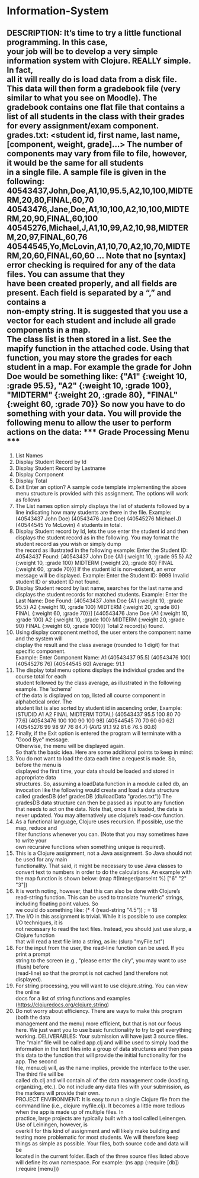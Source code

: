 # Information-System

DESCRIPTION: It’s	time	to	try	a	little	functional	programming.	In	this	case,	
your	job	will	be	to	develop	a	very	simple	information	system	with	Clojure.	REALLY	simple.		In	fact,	
all	it	will	really	do	is	load	data	from	a	disk	file.	This	data	will	then	form	a	gradebook	file	(very	
similar	to	what	you	see	on	Moodle).		The	gradebook contains	one	flat	file	that	contains	a	list	of	all	
students	in	the	class	with	their	grades for	every	assignment/exam	component.
grades.txt:	<student	id,	first	name,	last	name,	[component,	weight,	grade]…>
The	number	of	components	may	vary	from	file	to	file,	however,	it	would	be	the	same	for	all	students	
in	a	single	file.
A	sample	file	is	given	in	the	following:
40543437,John,Doe,A1,10,95.5,A2,10,100,MIDTERM,20,80,FINAL,60,70
40543476,Jane,Doe,A1,10,100,A2,10,100,MIDTERM,20,90,FINAL,60,100
40545276,Michael,J,A1,10,99,A2,10,98,MIDTERM,20,97,FINAL,60,76
40544545,Yo,McLovin,A1,10,70,A2,10,70,MIDTERM,20,60,FINAL,60,60
...
Note	that	no	[syntax]	error	checking	is	required	for	any	of	the	data	files.	You	can	assume	that	they	
have	been	created	properly, and	all	fields	are	present.	Each	field	is	separated	by	a	“,”	and	contains	a	
non-empty	string.
It	is	suggested	that	you	use	a	vector	for	each	student	and	include	all	grade	components	in	a	map.	
The	class	list	is	then	stored	in	a	list.
See	the	mapify function	in	the	attached	code. Using	that	function,	you	may	store	the	grades	for	each	
student	in	a	map.	For	example	the	grade	for	John	Doe	would	be	something	like:
{"A1" {:weight 10, :grade 95.5},
"A2" {:weight 10, :grade 100},
"MIDTERM" {:weight 20, :grade 80},
"FINAL" {:weight 60, :grade 70}}
So	now	you	have	to	do	something	with	your	data.	You	will	provide	the	following	menu	to	allow	the	
user	to	perform	actions	on	the	data:
*** Grade Processing Menu ***
-----------------------------
1. List Names
2. Display Student Record by Id
3. Display Student Record by Lastname
4. Display Component
5. Display Total
6. Exit
Enter an option?
A	sample	code	template	implementing	the	above	menu	structure	is	provided	with	this	assignment.
The	options	will	work	as	follows
1. The	List	names	option	simply	displays	the	list	of	students	followed	by	a	line	indicating	how	
many	students	are	there	in	the	file. Example:
(40543437 John Doe)
(40543476 Jane Doe)
(40545276 Michael J)
(40544545 Yo McLovin)
4 students in total.
2. Display	Student	record	by	Id,	lets	the	use	enter	the	student	id	and	then	displays	the	student	
record	as	in	the	following.	You	may	format	the	student	record	as	you	wish	or	simply	dump	
the	record	as	illustrated in	the	following	example:
Enter the Student ID: 40543437
Found:
[40543437 John Doe {A1 {:weight 10, :grade 95.5} A2 {:weight 10, :grade
100} MIDTERM {:weight 20, :grade 80} FINAL {:weight 60, :grade 70}}]
If	the	student	id	is	non-existent,	an	error	message	will	be	displayed.	Example:
Enter the Student ID: 9999
Invalid student ID or student ID not found.
3. Display	Student	record	by	last	name,	searches	for	the	last	name	and	displays the	student	
records	for	matched	students.	Example:
Enter the Last Name: Doe
Found:
[40543437 John Doe {A1 {:weight 10, :grade 95.5} A2 {:weight 10, :grade
100} MIDTERM {:weight 20, :grade 80} FINAL {:weight 60, :grade 70}}]
[440543476 Jane Doe {A1 {:weight 10, :grade 100} A2 {:weight 10, :grade
100} MIDTERM {:weight 20, :grade 90} FINAL {:weight 60, :grade 100}}]
Total 2 record(s) found.
4. Using	display	component	method,	the	user	enters	the	component	name	and	the	system	will	
display	the	result	and	the	class	average (rounded	to	1	digit) for	that	specific	component.	
Example:
Enter Component Name: A1
(40543437 95.5)
(40543476 100)
(40545276 76)
(40544545 60)
Average: 91.1
5. The	display	total	menu	options	displays the	individual	grades	and	the	course	total	for	each	
student	followed	by	the	class	average,	as	illustrated	in	the	following example.	The	‘schema’	
of	the	data	is	displayed	on	top,	listed	all	course	component	in	alphabetical	order. The	
student	list	is	also	sorted	by	student	id	in	ascending	order,	Example:
(STUDID A1 A2 FINAL MIDTERM TOTAL)
(40543437 95.5 100 80 70 77.6)
(40543476 100 100 90 100 98)
(40544545 70 70 60 60 62)
(40545276 99 98 97 76 84.7)
(AVG 91.1 92 81.6 76.5 80.6)
6. Finally,	if	the	Exit	option	is	entered	the	program	will	terminate	with	a	“Good	Bye”	message.	
Otherwise,	the	menu	will	be	displayed	again.	
So	that’s	the	basic	idea.	Here	are	some	additional	points	to	keep	in	mind:
1. You	do	not	want	to	load	the	data	each	time	a	request	is	made.	So,	before	the	menu	is	
displayed	the	first	time,	your	data	should	be	loaded	and	stored	in	appropriate	data	
structures.	So,	assuming	a	loadData function	in	a	module	called	db,	an	invocation	like	the	
following	would	create	and	load	a	data	structure	called	gradesDB
(def gradesDB (db/loadData "grades.txt"))
The	gradesDB data	structure	can	then	be	passed	as	input	to	any	function	that	needs	to	act	
on	the	data.	Note	that,	once	it	is	loaded,	the	data	is	never	updated.
You	may	alternatively	use	clojure’s	read-csv function.
2. As	a	functional	language,	Clojure	uses	recursion.	If	possible,	use	the	map,	reduce and	
filter functions	whenever	you	can.	(Note	that	you	may	sometimes	have	to	write	your	
own	recursive	functions	when	something	unique	is	required).
3. This	is	a	Clojure	assignment,	not	a	Java	assignment.	So	Java	should	not	be	used	for	any	main	
functionality.	That	said,	it	might	be	necessary	to	use	Java	classes	to	convert	text	to	numbers	
in	order	to	do	the	calculations.	An	example	with	the	map function	is	shown	below:
(map #(Integer/parseInt %) ["6" "2" "3"])
4. It	is	worth	noting,	however,	that	this	can	also	be	done	with	Clojure’s	read-string
function.	This	can	be	used	to	translate	“numeric”	strings,	including	floating	point	values.	So	
we	could	do	something	like:
(* 4 (read-string "4.5")) ; = 18
5. The	I/O	in	this	assignment	is	trivial.	While	it	is	possible	to	use	complex	I/O	techniques,	it	is	
not	necessary	to	read	the	text	files.	Instead,	you	should	just	use	slurp,	a	Clojure	function	
that	will	read	a	text	file	into	a	string,	as	in:
(slurp "myFile.txt")
6. For	the	input	from	the	user,	the	read-line function	can	be	used.	If	you	print	a	prompt	
string	to	the	screen	(e.g.,	“please	enter	the	ciry”,	you	may	want	to	use	(flush) before	
(read-line) so	that	the	prompt	is	not	cached	(and	therefore	not	displayed).
7. For	string	processing,	you	will	want	to	use	clojure.string.	You	can	view	the	online	
docs	for	a	list	of	string	functions	and	examples	(https://clojuredocs.org/clojure.string)
8. Do	not	worry	about	efficiency.	There	are	ways	to	make	this	program	(both	the	data	
management	and	the	menu)	more	efficient,	but	that	is	not	our	focus	here.	We	just	want	you	
to	use	basic	functionality	to	try	to	get	everything	working.
DELIVERABLES:	Your	submission	will	have	just	3	source	files.	The	“main”	file	will	be	called	app.clj
and	will	be	used	to	simply	load	the	information	in	the	text	files	into	a	group	of	data	structures	and	
then	pass	this	data	to	the	function	that	will	provide	the	initial	functionality	for	the	app.	The	second	
file,	menu.clj will,	as	the	name	implies,	provide	the	interface	to	the	user.	The	third	file	will	be	
called	db.clj and	will	contain	all	of	the	data	management	code	(loading,	organizing,	etc.).	Do	not	
include	any	data	files	with	your	submission,	as	the	markers	will	provide	their	own.	
PROJECT	ENVIRONMENT:	It	is	easy	to	run	a	single	Clojure	file	from	the	command	line	(i.e.,	clojure
myfile.clj).	It	becomes	a	little	more	tedious	when	the	app	is	made	up	of	multiple	files.	In	
practice,	large	projects	are	typically	built	with	a	tool	called	Leinengen.	Use	of	Leiningen,	however,	is	
overkill for	this	kind	of	assignment	and	will	likely	make	building	and	testing	more	problematic	for	
most	students.
We	will	therefore	keep	things	as	simple	as	possible.	Your	files,	both	source	code	and	data	will	be	
located	in	the	current	folder.	Each	of	the	three	source	files	listed	above	will	define	its	own	
namespace.	For	example:
(ns app
 (:require [db])
 (:require [menu]))
